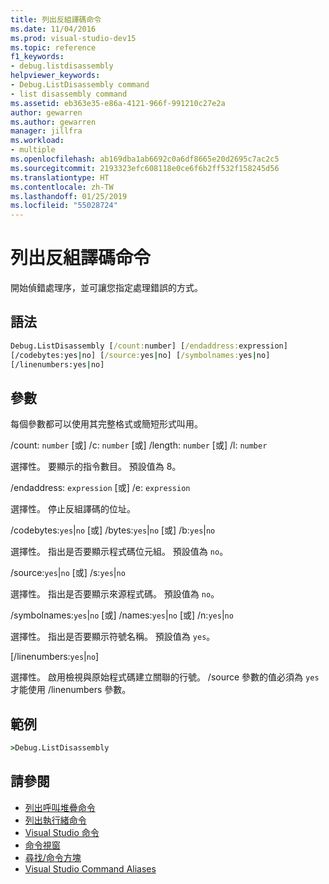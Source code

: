 ```yaml
---
title: 列出反組譯碼命令
ms.date: 11/04/2016
ms.prod: visual-studio-dev15
ms.topic: reference
f1_keywords:
- debug.listdisassembly
helpviewer_keywords:
- Debug.ListDisassembly command
- list disassembly command
ms.assetid: eb363e35-e86a-4121-966f-991210c27e2a
author: gewarren
ms.author: gewarren
manager: jillfra
ms.workload:
- multiple
ms.openlocfilehash: ab169dba1ab6692c0a6df8665e20d2695c7ac2c5
ms.sourcegitcommit: 2193323efc608118e0ce6f6b2ff532f158245d56
ms.translationtype: HT
ms.contentlocale: zh-TW
ms.lasthandoff: 01/25/2019
ms.locfileid: "55028724"
---
```

# <a name="list-disassembly-command"></a>列出反組譯碼命令
開始偵錯處理序，並可讓您指定處理錯誤的方式。

## <a name="syntax"></a>語法

```cmd
Debug.ListDisassembly [/count:number] [/endaddress:expression]
[/codebytes:yes|no] [/source:yes|no] [/symbolnames:yes|no]
[/linenumbers:yes|no]
```

## <a name="switches"></a>參數
 每個參數都可以使用其完整格式或簡短形式叫用。

 /count: `number` [或] /c: `number` [或] /length: `number` [或] /l: `number`

 選擇性。 要顯示的指令數目。 預設值為 8。

 /endaddress: `expression` [或] /e: `expression`

 選擇性。 停止反組譯碼的位址。

 /codebytes:`yes`&#124;`no` [或] /bytes:`yes`&#124;`no` [或] /b:`yes`&#124;`no`

 選擇性。 指出是否要顯示程式碼位元組。 預設值為 `no`。

 /source:`yes`&#124;`no` [或] /s:`yes`&#124;`no`

 選擇性。 指出是否要顯示來源程式碼。 預設值為 `no`。

 /symbolnames:`yes`&#124;`no` [或] /names:`yes`&#124;`no` [或] /n:`yes`&#124;`no`

 選擇性。 指出是否要顯示符號名稱。 預設值為 `yes`。

 [/linenumbers:`yes`&#124;`no`]

 選擇性。 啟用檢視與原始程式碼建立關聯的行號。 /source 參數的值必須為 `yes` 才能使用 /linenumbers 參數。

## <a name="example"></a>範例

```cmd
>Debug.ListDisassembly
```

## <a name="see-also"></a>請參閱

- [列出呼叫堆疊命令](../../ide/reference/list-call-stack-command.md)
- [列出執行緒命令](../../ide/reference/list-threads-command.md)
- [Visual Studio 命令](../../ide/reference/visual-studio-commands.md)
- [命令視窗](../../ide/reference/command-window.md)
- [尋找/命令方塊](../../ide/find-command-box.md)
- [Visual Studio Command Aliases](../../ide/reference/visual-studio-command-aliases.md)